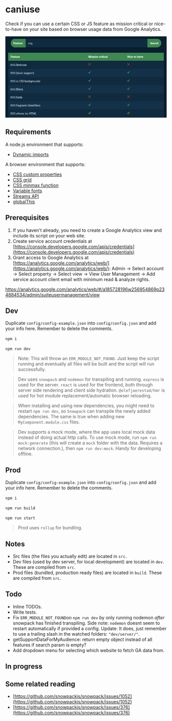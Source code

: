 # caniuse
Check if you can use a certain CSS or JS feature as mission critical or nice-to-have on your site based on browser usage data from Google Analytics.

![The user interface displaying data about the support status of a browser feature](screenshot.png "The UI")

## Requirements
A node.js environment that supports:
- [Dynamic imports](https://developer.mozilla.org/en-US/docs/Web/JavaScript/Reference/Statements/import#dynamic_imports)

A browser environment that supports:
- [CSS custom properties](https://developer.mozilla.org/en-US/docs/Web/CSS/Using_CSS_custom_properties)
- [CSS grid](https://developer.mozilla.org/en-US/docs/Web/CSS/CSS_Grid_Layout)
- [CSS minmax function](https://developer.mozilla.org/en-US/docs/Web/CSS/minmax())
- [Variable fonts](https://developer.mozilla.org/en-US/docs/Web/CSS/CSS_Fonts/Variable_Fonts_Guide)
- [Streams API](https://developer.mozilla.org/en-US/docs/Web/API/Streams_API)
- [globalThis](https://developer.mozilla.org/en-US/docs/Web/JavaScript/Reference/Global_Objects/globalThis)

## Prerequisites
1. If you haven't already, you need to create a Google Analytics view and include its script on your web site.
2. Create service account credentials at [https://console.developers.google.com/apis/credentials](https://console.developers.google.com/apis/credentials)
3. Grant access to Google Analytics at [https://analytics.google.com/analytics/web/](https://analytics.google.com/analytics/web/): Admin -> Select account -> Select property -> Select view -> View User Management -> Add service account client email with minimum read & analyze rights.

https://analytics.google.com/analytics/web/#/a185728196w256954869p234884534/admin/suiteusermanagement/view
## Dev
Duplicate `config/config-example.json` into `config/config.json` and add your info here. Remember to delete the comments.

`npm i`

`npm run dev`

> Note: This will throw an `ERR_MODULE_NOT_FOUND`. Just keep the script running and eventually all files will be built and the script will run successfully.

> Dev uses `snowpack` and `nodemon` for transpiling and running. `express` is used for the server. `react` is used for the frontend, both through server side rendering and client side hydration. `@olefjaerestad/hmr` is used for hot module replacement/automatic browser reloading.

> When installing and using new dependencies, you might need to restart `npm run dev`, so `Snowpack` can transpile the newly added dependencies. The same is true when adding new `MyComponent.module.css` files.

> Dev supports a mock mode, where the app uses local mock data instead of doing actual http calls. To use mock mode, run `npm run mock:generate` (this will create a `mock` folder with the data. Requires a network connection.), then `npm run dev:mock`. Handy for developing offline.

## Prod
Duplicate `config/config-example.json` into `config/config.json` and add your info here. Remember to delete the comments.

`npm i`

`npm run build`

`npm run start`

> Prod uses `rollup` for bundling.

## Notes
- Src files (the files you actually edit) are located in `src`.
- Dev files (used by dev server, for local development) are located in `dev`. These are compiled from `src`.
- Prod files (bundled, production ready files) are located in `build`. These are compiled from `src`.

## Todo
- Inline TODOs.
- Write tests.
- Fix `ERR_MODULE_NOT_FOUND`on `npm run dev` by only running nodemon _after_ snowpack has finished transpiling. Side note: `nodemon` doesnt seem to restart automatically if provided a config. Update: It does, just remember to use a trailing slash in the watched folders: `"dev/server/"`.
- getSupportDataForMyAudience: return empty object instead of all features if search param is empty?
- Add dropdown menu for selecting which website to fetch GA data from.

## In progress

## Some related reading
- [https://github.com/snowpackjs/snowpack/issues/1052](https://github.com/snowpackjs/snowpack/issues/1052)
- [https://github.com/snowpackjs/snowpack/issues/376](https://github.com/snowpackjs/snowpack/issues/376)
